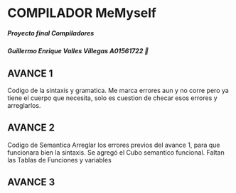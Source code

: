 # COMPILADOR MeMyself     
##### *Proyecto final Compiladores*
##### Guillermo Enrique Valles Villegas A01561722 :pizza:

## AVANCE 1 
Codigo de la sintaxis y gramatica.
Me marca errores aun y no corre pero ya tiene el cuerpo que necesita,
solo es cuestion de checar esos errores y arreglarlos.

## AVANCE 2
Codigo de Semantica
Arreglar los errores previos del avance 1, para que funcionara bien la sintaxis.
Se agregó el Cubo semantico funcional. Faltan las Tablas de Funciones y variables

## AVANCE 3
